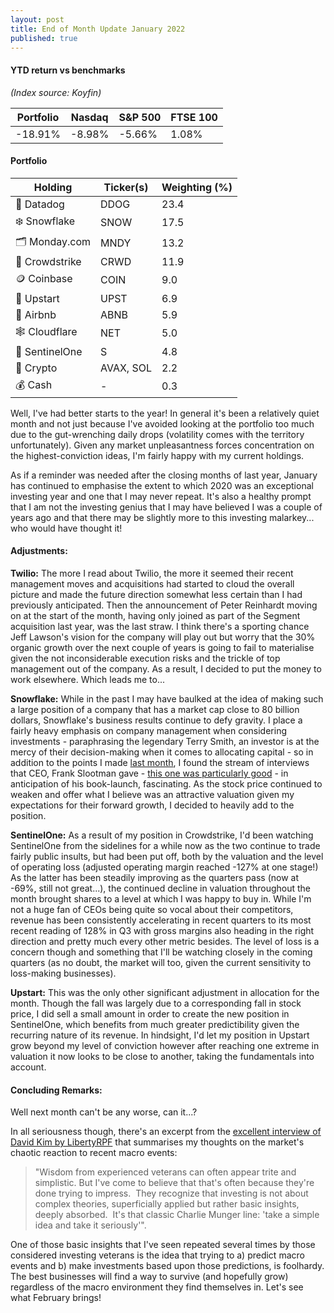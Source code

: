 ```yaml
---
layout: post
title: End of Month Update January 2022
published: true
---
```


#### YTD return vs benchmarks
*(Index source: Koyfin)*

Portfolio | Nasdaq | S&P 500 | FTSE 100
----------- | ----------- | ----------- | ----------- |
-18.91% | -8.98% | -5.66% | 1.08% |

#### Portfolio

Holding | Ticker(s) | Weighting (%) |							
------------ | ------------ | ------------ | 
🐶 Datadog | DDOG | 23.4 |
❄️ Snowflake | SNOW | 17.5 |
🗂 Monday.com | MNDY | 13.2 |
🦅 Crowdstrike | CRWD | 11.9 |
🪙 Coinbase  | COIN | 9.0 |
💸 Upstart | UPST | 6.9 |
🏡 Airbnb | ABNB | 5.9 |
🕸 Cloudflare | NET | 5.0 |
🔐 SentinelOne | S | 4.8 |
🦇 Crypto | AVAX, SOL | 2.2 |
💰 Cash | - | 0.3 |

Well, I've had better starts to the year! In general it's been a relatively quiet month and not just because I've avoided looking at the portfolio too much due to the gut-wrenching daily drops (volatility comes with the territory unfortunately). Given any market unpleasantness forces concentration on the highest-conviction ideas, I'm fairly happy with my current holdings.

As if a reminder was needed after the closing months of last year, January has continued to emphasise the extent to which 2020 was an exceptional investing year and one that I may never repeat. It's also a healthy prompt that I am not the investing genius that I may have believed I was a couple of years ago and that there may be slightly more to this investing malarkey... who would have thought it!

#### Adjustments:

**Twilio:**
The more I read about Twilio, the more it seemed their recent management moves and acquisitions had started to cloud the overall picture and made the future direction somewhat less certain than I had previously anticipated. Then the announcement of Peter Reinhardt moving on at the start of the month, having only joined as part of the Segment acquisition last year, was the last straw. I think there's a sporting chance Jeff Lawson's vision for the company will play out but worry that the 30% organic growth over the next couple of years is going to fail to materialise given the not inconsiderable execution risks and the trickle of top management out of the company. As a result, I decided to put the money to work elsewhere. Which leads me to...

**Snowflake:**
While in the past I may have baulked at the idea of making such a large position of a company that has a market cap close to 80 billion dollars, Snowflake's business results continue to defy gravity. I place a fairly heavy emphasis on company management when considering investments - paraphrasing the legendary Terry Smith, an investor is at the mercy of their decision-making when it comes to allocating capital - so in addition to the points I made [last month](https://www.asthecrowbuys.com/dec-21-update/), I found the stream of interviews that CEO, Frank Slootman gave - [this one was particularly good](https://www.youtube.com/watch?v=UsscSJf2GJg) - in anticipation of his book-launch, fascinating. As the stock price continued to weaken and offer what I believe was an attractive valuation given my expectations for their forward growth, I decided to heavily add to the position. 

**SentinelOne:**
As a result of my position in Crowdstrike, I'd been watching SentinelOne from the sidelines for a while now as the two continue to trade fairly public insults, but had been put off, both by the valuation and the level of operating loss (adjusted operating margin reached -127% at one stage!) As the latter has been steadily improving as the quarters pass (now at -69%, still not great...), the continued decline in valuation throughout the month brought shares to a level at which I was happy to buy in. While I'm not a huge fan of CEOs being quite so vocal about their competitors, revenue has been consistently accelerating in recent quarters to its most recent reading of 128% in Q3 with gross margins also heading in the right direction and pretty much every other metric besides. The level of loss is a concern though and something that I'll be watching closely in the coming quarters (as no doubt, the market will too, given the current sensitivity to loss-making businesses).

**Upstart:**
This was the only other significant adjustment in allocation for the month. Though the fall was largely due to a corresponding fall in stock price, I did sell a small amount in order to create the new position in SentinelOne, which benefits from much greater predictibility given the recurring nature of its revenue. In hindsight, I'd let my position in Upstart grow beyond my level of conviction however after reaching one extreme in valuation it now looks to be close to another, taking the fundamentals into account.

#### Concluding Remarks:
Well next month can't be any worse, can it...?

In all seriousness though, there's an excerpt from the [excellent interview of David Kim by LibertyRPF](https://www.libertyrpf.com/p/interview-with-david-kim-aka-scuttleblurb-2fb) that summarises my thoughts on the market's chaotic reaction to recent macro events:

> "Wisdom from experienced veterans can often appear trite and simplistic. But I've come to believe that that's often because they're done trying to impress.  They recognize that investing is not about complex theories, superficially applied but rather basic insights, deeply absorbed.  It's that classic Charlie Munger line: 'take a simple idea and take it seriously'".

One of those basic insights that I've seen repeated several times by those considered investing veterans is the idea that trying to a) predict macro events and b) make investments based upon those predictions, is foolhardy. The best businesses will find a way to survive (and hopefully grow) regardless of the macro environment they find themselves in. Let's see what February brings!
